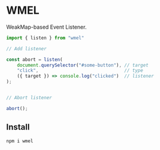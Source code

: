 # WMEL
WeakMap-based Event Listener.

```javascript
import { listen } from "wmel"

// Add listener

const abort = listen(
	document.querySelector("#some-button"), // target
	"click",                                // type
	({ target }) => console.log("clicked")  // listener
);


// Abort listener

abort();
```

## Install
```sh
npm i wmel
```